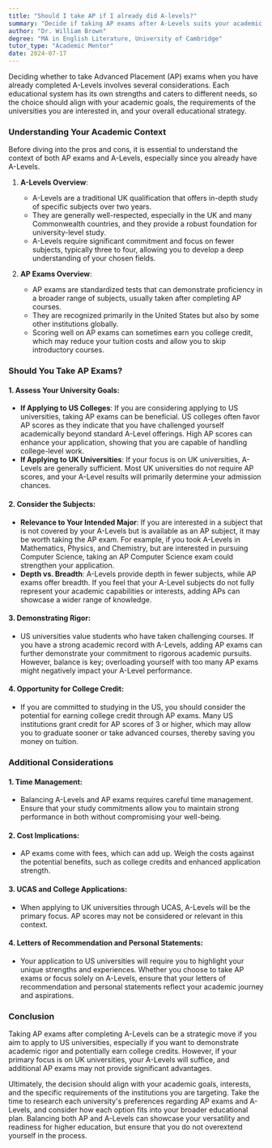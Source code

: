 ```yaml
---
title: "Should I take AP if I already did A-levels?"
summary: "Decide if taking AP exams after A-Levels suits your academic goals and university requirements for a strategic educational path."
author: "Dr. William Brown"
degree: "MA in English Literature, University of Cambridge"
tutor_type: "Academic Mentor"
date: 2024-07-17
---
```


Deciding whether to take Advanced Placement (AP) exams when you have already completed A-Levels involves several considerations. Each educational system has its own strengths and caters to different needs, so the choice should align with your academic goals, the requirements of the universities you are interested in, and your overall educational strategy.

### Understanding Your Academic Context

Before diving into the pros and cons, it is essential to understand the context of both AP exams and A-Levels, especially since you already have A-Levels.

1. **A-Levels Overview**:
   - A-Levels are a traditional UK qualification that offers in-depth study of specific subjects over two years.
   - They are generally well-respected, especially in the UK and many Commonwealth countries, and they provide a robust foundation for university-level study.
   - A-Levels require significant commitment and focus on fewer subjects, typically three to four, allowing you to develop a deep understanding of your chosen fields.

2. **AP Exams Overview**:
   - AP exams are standardized tests that can demonstrate proficiency in a broader range of subjects, usually taken after completing AP courses.
   - They are recognized primarily in the United States but also by some other institutions globally.
   - Scoring well on AP exams can sometimes earn you college credit, which may reduce your tuition costs and allow you to skip introductory courses.

### Should You Take AP Exams?

#### 1. **Assess Your University Goals**:
   - **If Applying to US Colleges**: If you are considering applying to US universities, taking AP exams can be beneficial. US colleges often favor AP scores as they indicate that you have challenged yourself academically beyond standard A-Level offerings. High AP scores can enhance your application, showing that you are capable of handling college-level work.
   - **If Applying to UK Universities**: If your focus is on UK universities, A-Levels are generally sufficient. Most UK universities do not require AP scores, and your A-Level results will primarily determine your admission chances.

#### 2. **Consider the Subjects**:
   - **Relevance to Your Intended Major**: If you are interested in a subject that is not covered by your A-Levels but is available as an AP subject, it may be worth taking the AP exam. For example, if you took A-Levels in Mathematics, Physics, and Chemistry, but are interested in pursuing Computer Science, taking an AP Computer Science exam could strengthen your application.
   - **Depth vs. Breadth**: A-Levels provide depth in fewer subjects, while AP exams offer breadth. If you feel that your A-Level subjects do not fully represent your academic capabilities or interests, adding APs can showcase a wider range of knowledge.

#### 3. **Demonstrating Rigor**:
   - US universities value students who have taken challenging courses. If you have a strong academic record with A-Levels, adding AP exams can further demonstrate your commitment to rigorous academic pursuits. However, balance is key; overloading yourself with too many AP exams might negatively impact your A-Level performance.

#### 4. **Opportunity for College Credit**:
   - If you are committed to studying in the US, you should consider the potential for earning college credit through AP exams. Many US institutions grant credit for AP scores of 3 or higher, which may allow you to graduate sooner or take advanced courses, thereby saving you money on tuition.

### Additional Considerations

#### 1. **Time Management**:
   - Balancing A-Levels and AP exams requires careful time management. Ensure that your study commitments allow you to maintain strong performance in both without compromising your well-being. 

#### 2. **Cost Implications**:
   - AP exams come with fees, which can add up. Weigh the costs against the potential benefits, such as college credits and enhanced application strength.

#### 3. **UCAS and College Applications**:
   - When applying to UK universities through UCAS, A-Levels will be the primary focus. AP scores may not be considered or relevant in this context. 

#### 4. **Letters of Recommendation and Personal Statements**:
   - Your application to US universities will require you to highlight your unique strengths and experiences. Whether you choose to take AP exams or focus solely on A-Levels, ensure that your letters of recommendation and personal statements reflect your academic journey and aspirations.

### Conclusion

Taking AP exams after completing A-Levels can be a strategic move if you aim to apply to US universities, especially if you want to demonstrate academic rigor and potentially earn college credits. However, if your primary focus is on UK universities, your A-Levels will suffice, and additional AP exams may not provide significant advantages.

Ultimately, the decision should align with your academic goals, interests, and the specific requirements of the institutions you are targeting. Take the time to research each university's preferences regarding AP exams and A-Levels, and consider how each option fits into your broader educational plan. Balancing both AP and A-Levels can showcase your versatility and readiness for higher education, but ensure that you do not overextend yourself in the process.
    